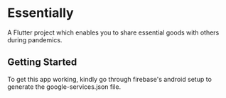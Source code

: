 # Essentially

A Flutter project which enables you to share essential goods with others during pandemics.

## Getting Started

To get this app working, kindly go through firebase's android setup to generate the google-services.json file.